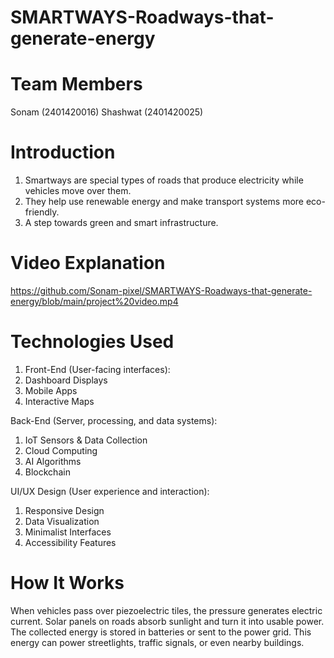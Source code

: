 # SMARTWAYS-Roadways-that-generate-energy

# Team Members
Sonam (2401420016)
Shashwat (2401420025)

# Introduction
1. Smartways are special types of roads that produce electricity while vehicles move over them.
2. They help use renewable energy and make transport systems more eco-friendly.
3. A step towards green and smart infrastructure.

# Video Explanation
https://github.com/Sonam-pixel/SMARTWAYS-Roadways-that-generate-energy/blob/main/project%20video.mp4

# Technologies Used
1. Front-End (User-facing interfaces):
2. Dashboard Displays	
3. Mobile Apps	
4. Interactive Maps

Back-End (Server, processing, and data systems):	
1. IoT Sensors & Data Collection
2. Cloud Computing
3. AI Algorithms
4. Blockchain

UI/UX Design (User experience and interaction):	
1. Responsive Design
2. Data Visualization	
3. Minimalist Interfaces
4. Accessibility Features

# How It Works 
When vehicles pass over piezoelectric tiles, the pressure generates electric current.
Solar panels on roads absorb sunlight and turn it into usable power.
The collected energy is stored in batteries or sent to the power grid.
This energy can power streetlights, traffic signals, or even nearby buildings.

